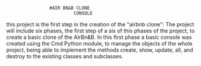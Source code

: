 					#AIR BN&B CLONE
			    		     CONSOLE

this project is the first step in the creation of the "airbnb clone":
The project will include six phases, the first step of a six of this phases of the project, to create a basic clone of the AirBn&B. In this first phase a basic console was created using the Cmd Python module,   to manage the objects of the whole project, being able to implement the methods create, show, update, all, and destroy to the existing classes and subclasses.
 